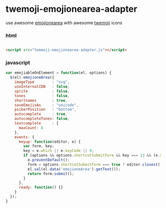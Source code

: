 # twemoji-emojionearea-adapter

use awesome [emojionearea](https://github.com/mervick/emojionearea) with awesome [twemoji](https://github.com/twitter/twemoji) icons


### html
```html

<script src="twemoji-emojionearea-adapter.js"></script>

```
### javascript
```javascript
var emojiableOnElement = function(el, options) {
  $(el).emojioneArea({
    imageType        : "svg",
    useInternalCDN   : false,
    sprite           : false,
    tones            : false,
    shortnames       : true,
    saveEmojisAs     : "unicode",
    pickerPosition   : "bottom",
    autocomplete     : true,
    autocompleteTones: false,
    textcomplete     : {
      maxCount: 8
    },
    events: {
      keyup: function(editor, e) {
        var form, key;
        key = e.which || e.keyCode || 0;
        if (options && options.shortcutSubmitForm && key === 13 && (e.metaKey || e.ctrlKey)) {
          e.preventDefault();
          form = options.shortcutSubmitForm === true ? editor.closest('form') : $(options.shortcutSubmitForm);
          el.val(el.data('emojioneArea').getText());
          return form.submit();
        }
      },
      ready: function() {}
    }
  });
}
```